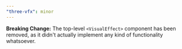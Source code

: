 ```yaml
---
"three-vfx": minor
---
```


**Breaking Change:** The top-level `<VisualEffect>` component has been removed, as it didn't actually implement any kind of functionality whatsoever.
